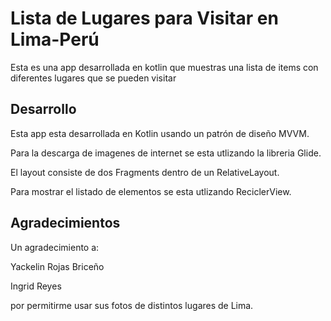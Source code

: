# Lista de Lugares para Visitar en Lima-Perú

Esta es una app desarrollada en kotlin que muestras una lista de items con diferentes lugares que se pueden visitar 

## Desarrollo 

Esta app esta desarrollada en Kotlin usando un patrón de diseño MVVM.

Para la descarga de imagenes de internet se esta utlizando la libreria Glide.

El layout consiste de dos Fragments dentro de un RelativeLayout.

Para mostrar el listado de elementos se esta utlizando ReciclerView.


## Agradecimientos
Un agradecimiento a:

Yackelin Rojas Briceño 

Ingrid Reyes

por permitirme usar sus fotos de distintos lugares de Lima.


